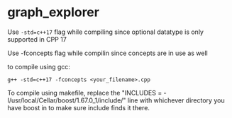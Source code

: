 # graph_explorer
Use `-std=c++17` flag while compiling since optional datatype is only supported in CPP 17

Use -fconcepts flag while compilin since concepts are in use as well

to compile using gcc:

`g++ -std=c++17 -fconcepts <your_filename>.cpp`

To compile using makefile, replace the "INCLUDES = -I/usr/local/Cellar/boost/1.67.0_1/include/" line with whichever directory you have boost in to make sure include finds it there.
